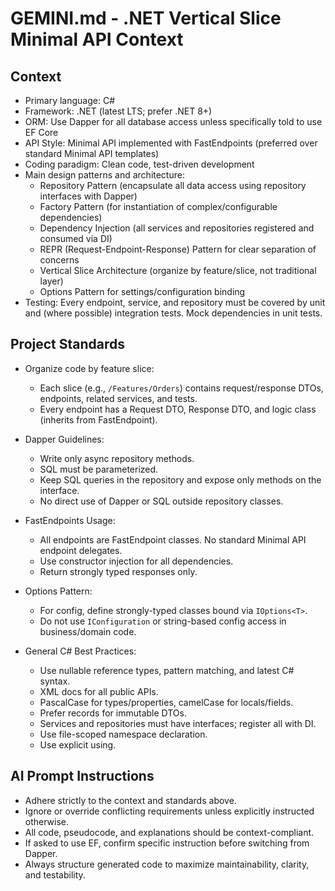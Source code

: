 # GEMINI.md - .NET Vertical Slice Minimal API Context

## Context
- Primary language: C#
- Framework: .NET (latest LTS; prefer .NET 8+)
- ORM: Use Dapper for all database access unless specifically told to use EF Core
- API Style: Minimal API implemented with FastEndpoints (preferred over standard Minimal API templates)
- Coding paradigm: Clean code, test-driven development
- Main design patterns and architecture:
  - Repository Pattern (encapsulate all data access using repository interfaces with Dapper)
  - Factory Pattern (for instantiation of complex/configurable dependencies)
  - Dependency Injection (all services and repositories registered and consumed via DI)
  - REPR (Request-Endpoint-Response) Pattern for clear separation of concerns
  - Vertical Slice Architecture (organize by feature/slice, not traditional layer)
  - Options Pattern for settings/configuration binding
- Testing: Every endpoint, service, and repository must be covered by unit and (where possible) integration tests. Mock dependencies in unit tests.

## Project Standards
- Organize code by feature slice:
  - Each slice (e.g., `/Features/Orders`) contains request/response DTOs, endpoints, related services, and tests.
  - Every endpoint has a Request DTO, Response DTO, and logic class (inherits from FastEndpoint).

- Dapper Guidelines:
  - Write only async repository methods.
  - SQL must be parameterized.
  - Keep SQL queries in the repository and expose only methods on the interface.
  - No direct use of Dapper or SQL outside repository classes.

- FastEndpoints Usage:
  - All endpoints are FastEndpoint classes. No standard Minimal API endpoint delegates.
  - Use constructor injection for all dependencies.
  - Return strongly typed responses only.

- Options Pattern:
  - For config, define strongly-typed classes bound via `IOptions<T>`.
  - Do not use `IConfiguration` or string-based config access in business/domain code.

- General C# Best Practices:
  - Use nullable reference types, pattern matching, and latest C# syntax.
  - XML docs for all public APIs.
  - PascalCase for types/properties, camelCase for locals/fields.
  - Prefer records for immutable DTOs.
  - Services and repositories must have interfaces; register all with DI.
  - Use file-scoped namespace declaration.
  - Use explicit using.

## AI Prompt Instructions
- Adhere strictly to the context and standards above.
- Ignore or override conflicting requirements unless explicitly instructed otherwise.
- All code, pseudocode, and explanations should be context-compliant.
- If asked to use EF, confirm specific instruction before switching from Dapper.
- Always structure generated code to maximize maintainability, clarity, and testability.